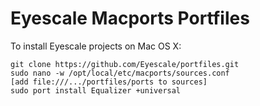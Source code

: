 Eyescale Macports Portfiles
=========

To install Eyescale projects on Mac OS X:
```
git clone https://github.com/Eyescale/portfiles.git
sudo nano -w /opt/local/etc/macports/sources.conf
[add file:///.../portfiles/ports to sources]
sudo port install Equalizer +universal
```
